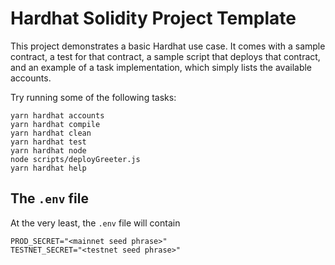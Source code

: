 # Hardhat Solidity Project Template

This project demonstrates a basic Hardhat use case. It comes with a sample contract, a test for that contract, a sample script that deploys that contract, and an example of a task implementation, which simply lists the available accounts.

Try running some of the following tasks:

```shell
yarn hardhat accounts
yarn hardhat compile
yarn hardhat clean
yarn hardhat test
yarn hardhat node
node scripts/deployGreeter.js
yarn hardhat help
```

## The `.env` file

At the very least, the `.env` file will contain

```
PROD_SECRET="<mainnet seed phrase>"
TESTNET_SECRET="<testnet seed phrase>"
```
